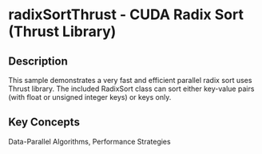 # radixSortThrust - CUDA Radix Sort (Thrust Library)

## Description

This sample demonstrates a very fast and efficient parallel radix sort uses Thrust library. The included RadixSort class can sort either key-value pairs (with float or unsigned integer keys) or keys only.

## Key Concepts

Data-Parallel Algorithms, Performance Strategies
